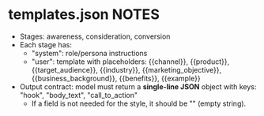 # templates.json NOTES

- Stages: awareness, consideration, conversion
- Each stage has:
  - "system": role/persona instructions
  - "user": template with placeholders:
    {{channel}}, {{product}}, {{target_audience}}, {{industry}},
    {{marketing_objective}}, {{business_background}}, {{benefits}}, {{example}}
- Output contract: model must return a **single-line JSON** object with keys:
  "hook", "body_text", "call_to_action"
  - If a field is not needed for the style, it should be "" (empty string).
